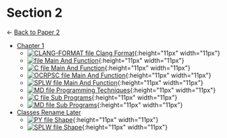 # Section 2

← [Back to Paper 2](..)

- [Chapter 1](chapter_1/index.html)
  - [![CLANG-FORMAT file](https://img.icons8.com/windows/512/4a90e2/file-configuration.png) Clang Format](chapter_1/.clang-format){:height="11px" width="11px"}
  - [![ file](https://img.icons8.com/windows/512/4a90e2/binary-file.png) Main And Function](chapter_1/main_and_function){:height="11px" width="11px"}
  - [![C file](https://img.icons8.com/windows/512/4a90e2/c.png) Main And Function](chapter_1/main_and_function.c){:height="11px" width="11px"}
  - [![OCRPSC file](https://img.icons8.com/windows/512/4a90e2/code-file.png) Main And Function](chapter_1/main_and_function.ocrpsc){:height="11px" width="11px"}
  - [![SPLW file](https://starwort.github.io/computer-science/icon-splw.png) Main And Function](chapter_1/main_and_function.splw){:height="11px" width="11px"}
  - [![MD file](https://img.icons8.com/windows/512/4a90e2/regular-document.png) Programming Techniques](chapter_1/programming_techniques.html){:height="11px" width="11px"}
  - [![C file](https://img.icons8.com/windows/512/4a90e2/c.png) Sub Programs](chapter_1/sub_programs.c){:height="11px" width="11px"}
  - [![MD file](https://img.icons8.com/windows/512/4a90e2/regular-document.png) Sub Programs](chapter_1/sub_programs.html){:height="11px" width="11px"}
- [Classes Rename Later](classes_RENAME_LATER/index.html)
  - [![PY file](https://img.icons8.com/windows/512/4a90e2/py.png) Shape](classes_RENAME_LATER/shape.py){:height="11px" width="11px"}
  - [![SPLW file](https://starwort.github.io/computer-science/icon-splw.png) Shape](classes_RENAME_LATER/shape.splw){:height="11px" width="11px"}
